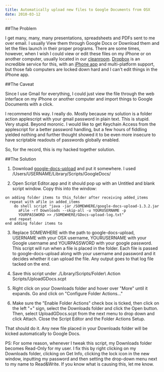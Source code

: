 ```yaml
---
title: Automatically upload new files to Google Documents from OSX
date: 2010-03-12
---
```


##The Problem

I get many, many, many presentations, spreadsheets and PDFs sent
to me over email. I usually View them through Google Docs or Download them and
let the files launch in their proper programs. There are some times, however,
when I wish I could view or edit these files on my iPhone or on another
computer, usually located in our [cleanroom](http://www.nanotech.ucsb.edu/).
[Dropbox](http://www.dropbox.com/) is an incredible service for this, with an
[iPhone app](https://www.dropbox.com/iphoneapp) and multi-platform support, but
those fab computers are locked down hard and I can't edit things in the iPhone
app.

##The Caveat

Since I use Gmail for everything, I could just view the file
through the web interface on my iPhone or another computer and import things to
Google Documents with a click.

I recommend this way. I really do. Mostly because my solution is a folder
action applescript with your gmail password in plain text. This is stupid.
Very stupid. Beyond moronic. I would like to get Keychain Access from the
applescript for a better password handling, but a few hours of fiddling yielded
nothing and further thought showed it to be even more insecure to have
scriptable readouts of passwords globally enabled.

So, for the record, this is my hacked together solution.

##The Solution

1. Download [google-docs-upload](http://code.google.com/p/google-docs-upload/) and put it
somewhere. I used /Users/USERNAME/Library/Scripts/GoogleDocs/

2. Open Script Editor.app and it should pop up with an Untitled and blank
script window. Copy this into the window:

```applescript
on adding folder items to this_folder after receiving added_items
  repeat with aFile in added_items
    do shell script "java -jar /SOMEWHERE/google-docs-upload-1.3.2.jar
      aFile -rf Downloads --skip-all -u YOURUSERNAME -p
      YOURPASSWORD >> /SOMEWHERE/GDocs-upload-log.txt"
  end repeat
end adding folder items to
````

3. Replace SOMEWHERE with the path to google-docs-upload, USERNAME with your
OSX username, YOURUSERNAME with your Google username and YOURPASSWORD with your
google password. This script will run when a file is placed in the folder.
Each file is passed to google-docs-upload along with your username and password
and it decides whether it can upload the file. Any output goes to that log
file tacked on the end.

4. Save this script under ./Library/Scripts/Folder\ Action\
Scripts/UploadGDocs.scpt

5. Right click on your Downloads folder and hover over "More" until it expands.
Go and click on "Configure Folder Actions..."

6. Make sure the "Enable Folder Actions" check box is ticked, then click on the
left "+" sign, select the Downloads folder and click the Open button. Then,
select UploadGDocs.scpt from the next menu to drop down and click Attach.
Close the Script Editor and the Folder Actions Setup.

That should do it. Any new file placed in your Downloads folder will be kicked
automatically to Google Docs.

PS: For some reason, whenever I tweak this script, my Downloads folder becomes
Read-Only for my user. I fix this by right clicking on my Downloads folder,
clicking on Get Info, clicking the lock icon in the new window, inputting my
password and then setting the drop-down menu next to my name to Read&Write.
If you know what is causing this, let me know.

